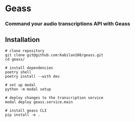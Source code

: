 # Geass

### Command your audio transcriptions API with Geass

## Installation

```shell
# clone repository
git clone git@github.com:Kabilan108/geass.git
cd geass/

# install dependencies
poetry shell
poetry install --with dev

# set up modal
python -m modal setup

# deploy changes to the transcription service
modal deploy geass.service.main

# install geass CLI
pip install -e .
```
